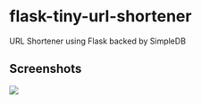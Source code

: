 # flask-tiny-url-shortener
URL Shortener using Flask backed by SimpleDB

## Screenshots

![](https://user-images.githubusercontent.com/567298/45783856-49c37600-bc67-11e8-93ba-22ba37484027.png)
